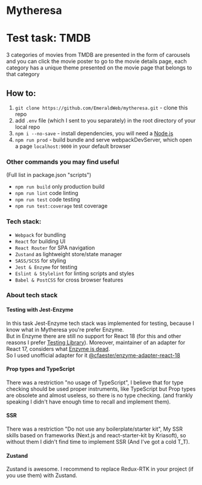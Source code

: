 # Mytheresa

<h1>Test task: TMDB</h1>
<p>
3 categories of movies from TMDB are presented in the form of carousels
and you can click the movie poster to go to the movie details page,
each category has a unique theme presented on the movie page that belongs to that category
</p>

<h2>How to:</h2>

1. `git clone https://github.com/EmeraldWeb/mytheresa.git` - clone this repo
2. add `.env` file (which I sent to you separately) in the root directory of your local repo
3. `npm i --no-save` - install dependencies, you will need a <a href="https://nodejs.org/" target="_blank">Node.js</a> 
4. `npm run prod` - build bundle and serve webpackDevServer, which open a page `localhost:9000` in your default browser

<h3>Other commands you may find useful</h3>
(Full list in package.json "scripts")

* `npm run build` only production build
* `npm run lint` code linting
* `npm run test` code testing
* `npm run test:coverage` test coverage

<h3>Tech stack:</h3>

* `Webpack` for bundling
* `React` for building UI
* `React Router` for SPA navigation
* `Zustand` as lightweight store/state manager
* `SASS/SCSS` for styling
* `Jest & Enzyme` for testing
* `Eslint & Stylelint` for linting scripts and styles
* `Babel & PostCSS` for cross browser features

<h3>About tech stack</h3>

<h4>Testing with Jest-Enzyme</h4>
<p>
    In this task Jest-Enzyme tech stack was implemented for testing, 
    because I know what in Mytheresa you're prefer Enzyme. <br>
    But in Enzyme there are still no support for React 18 (for this and other reasons I prefer <a href="https://testing-library.com/" target="_blank">Testing Library</a>). 
    Moreover, maintainer of an adapter for React 17, considers what 
    <a href="https://dev.to/wojtekmaj/enzyme-is-dead-now-what-ekl" target="_blank">Enzyme is dead</a>. <br> 
    So I used unofficial adapter for it <a href="https://www.npmjs.com/package/@cfaester/enzyme-adapter-react-18" target="_blank">@cfaester/enzyme-adapter-react-18</a> 
</p>

<h4>Prop types and TypeScript</h4>
<p>
    There was a restriction "no usage of TypeScript",
    I believe that for type checking should be used proper instruments, 
    like TypeScript but Prop types are obsolete and almost useless, so there is no type checking. 
    (and frankly speaking I didn't have enough time to recall and implement them).
</p>

<h4>SSR</h4>
<p>
    There was a restriction "Do not use any boilerplate/starter kit",
    My SSR skills based on frameworks (Next.js and react-starter-kit by Kriasoft), 
    so without them I didn't find time to implement SSR (And I've got a cold T_T). 
</p>

<h4>Zustand</h4>
<p>
    Zustand is awesome. I recommend to replace Redux-RTK in your project (if you use them) with Zustand. 
</p>
